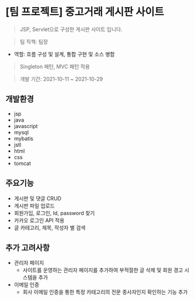 # [팀 프로젝트] 중고거래 게시판 사이트
 
> JSP, Servlet으로 구성한 게시판 사이트 입니다.

> 팀 직책: 팀장
* 역할: 흐름 구성 및 설계, 통합 구현 및 소스 병합

> Singleton 패턴, MVC 패턴 적용

> 개발 기간: 2021-10-11 ~ 2021-10-29

## 개발환경
* jsp
* java
* javascript
* mysql
* mybatis
* jstl
* html
* css
* tomcat

## 주요기능
  * 게시판 및 댓글 CRUD
  * 게시판 파일 업로드
  * 회원가입, 로그인, Id, password 찾기
  * 카카오 로그인 API 적용
  * 글 카테고리, 제목, 작성자 별 검색

## 추가 고려사항
* 관리자 페이지
  * 사이트를 운영하는 관리자 페이지를 추가하여 부적절한 글 삭제 및 회원 경고 시스템을 추가
* 이메일 인증
  * 회사 이메일 인증을 통한 특정 카테고리의 전문 종사자인지 확인하는 기능 추가
